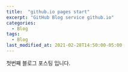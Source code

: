 ```yaml
---
title:  "github.io pages start"
excerpt: "GitHub Blog service github.io"
categories:
  - Blog
tags:
  - Blog
last_modified_at: 2021-02-28T14:50:00-05:00
---
```


첫번째 블로그 포스팅 입니다.
